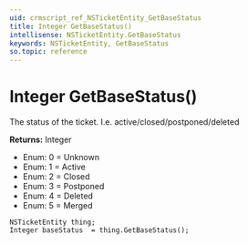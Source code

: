 ```yaml
---
uid: crmscript_ref_NSTicketEntity_GetBaseStatus
title: Integer GetBaseStatus()
intellisense: NSTicketEntity.GetBaseStatus
keywords: NSTicketEntity, GetBaseStatus
so.topic: reference
---
```


# Integer GetBaseStatus()

The status of the ticket. I.e. active/closed/postponed/deleted

**Returns:** Integer

* Enum: 0 = Unknown
* Enum: 1 = Active
* Enum: 2 = Closed
* Enum: 3 = Postponed
* Enum: 4 = Deleted
* Enum: 5 = Merged

```crmscript
NSTicketEntity thing;
Integer baseStatus  = thing.GetBaseStatus();
```

